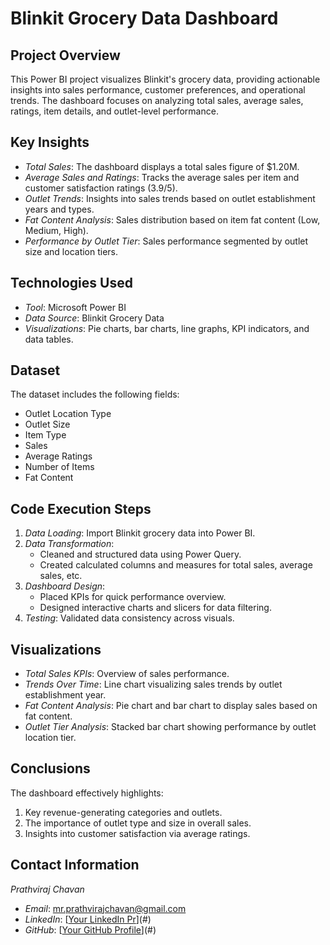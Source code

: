 # Blinkit Grocery Data Dashboard

## Project Overview
This Power BI project visualizes Blinkit's grocery data, providing actionable insights into sales performance, customer preferences, and operational trends. The dashboard focuses on analyzing total sales, average sales, ratings, item details, and outlet-level performance.

## Key Insights
- *Total Sales*: The dashboard displays a total sales figure of $1.20M.
- *Average Sales and Ratings*: Tracks the average sales per item and customer satisfaction ratings (3.9/5).
- *Outlet Trends*: Insights into sales trends based on outlet establishment years and types.
- *Fat Content Analysis*: Sales distribution based on item fat content (Low, Medium, High).
- *Performance by Outlet Tier*: Sales performance segmented by outlet size and location tiers.

## Technologies Used
- *Tool*: Microsoft Power BI
- *Data Source*: Blinkit Grocery Data
- *Visualizations*: Pie charts, bar charts, line graphs, KPI indicators, and data tables.

## Dataset
The dataset includes the following fields:
- Outlet Location Type
- Outlet Size
- Item Type
- Sales
- Average Ratings
- Number of Items
- Fat Content

## Code Execution Steps
1. *Data Loading*: Import Blinkit grocery data into Power BI.
2. *Data Transformation*:
   - Cleaned and structured data using Power Query.
   - Created calculated columns and measures for total sales, average sales, etc.
3. *Dashboard Design*:
   - Placed KPIs for quick performance overview.
   - Designed interactive charts and slicers for data filtering.
4. *Testing*: Validated data consistency across visuals.

## Visualizations
- *Total Sales KPIs*: Overview of sales performance.
- *Trends Over Time*: Line chart visualizing sales trends by outlet establishment year.
- *Fat Content Analysis*: Pie chart and bar chart to display sales based on fat content.
- *Outlet Tier Analysis*: Stacked bar chart showing performance by outlet location tier.

## Conclusions
The dashboard effectively highlights:
1. Key revenue-generating categories and outlets.
2. The importance of outlet type and size in overall sales.
3. Insights into customer satisfaction via average ratings.

## Contact Information
*Prathviraj Chavan*  
- *Email*: [mr.prathvirajchavan@gmail.com](mailto:mr.prathvirajchavan@gmail.com)  
- *LinkedIn*: [[Your LinkedIn Pr](http://linkedin.com/in/prathvirajchavan)](#)  
- *GitHub*: [[Your GitHub Profile](https://github.com/prathvichavan)](#)
